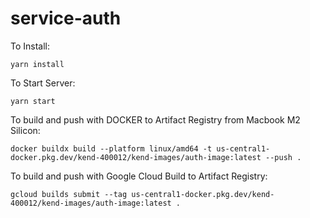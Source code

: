 # service-auth

To Install:

```
yarn install
```

To Start Server:

```
yarn start
```

To build and push with DOCKER to Artifact Registry from Macbook M2 Silicon:

```
docker buildx build --platform linux/amd64 -t us-central1-docker.pkg.dev/kend-400012/kend-images/auth-image:latest --push .
```

To build and push with Google Cloud Build to Artifact Registry:

```
gcloud builds submit --tag us-central1-docker.pkg.dev/kend-400012/kend-images/auth-image:latest .
```
